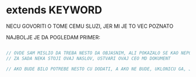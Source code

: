# extends KEYWORD

NECU GOVORITI O TOME CEMU SLUZI, JER MI JE TO VEC POZNATO

NAJBOLJE JE DA POGLEDAM PRIMER:

```typescript

// OVDE SAM MISLIO DA TREBA NESTO DA OBJASNIM, ALI POKAZALO SE KAO NEPOTREBNO DA TO OBJASNJAVAM
// ZA SADA NEKA STOJI OVAJ NASLOV, USTVARI OVAJ CEO MD DOKUMENT

// AKO BUDE BILO POTREBE NESTO CU DODATI, A AKO NE BUDE, UKLONICU GA, JEDNOM PRILIKOM

```